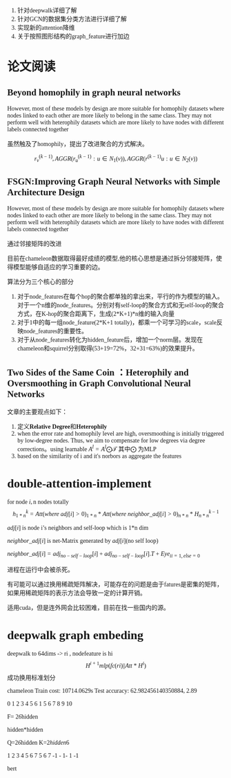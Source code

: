 <style>
    * { 
        font-family: "等距更纱黑体 SC"
    }
    </style>
1. 针对deepwalk详细了解
2. 针对GCN的数据集分类方法进行详细了解
3. 实现新的attention降维
4. 关于按照图形结构的graph_feature进行加边
# 论文阅读
## Beyond homophily in graph neural networks
However, most of these models by design are
more suitable for homophily datasets where nodes linked to each
other are more likely to belong in the same class. They may not
perform well with heterophily datasets which are more likely to
have nodes with different labels connected together

虽然触及了homophily，提出了改进聚合的方式解决。

$$r^{(k−1)}_v,AGGR({r^{(k−1)}_u:u\in N_1(v)}),AGGR({r^{(k−1)}u:u\in N_2(v)})$$

## FSGN:Improving Graph Neural Networks with Simple Architecture Design

However, most of these models by design are
more suitable for homophily datasets where nodes linked to each
other are more likely to belong in the same class. They may not
perform well with heterophily datasets which are more likely to
have nodes with different labels connected together

通过邻接矩阵的改进

目前在chameleon数据取得最好成绩的模型,他的核心思想是通过拆分邻接矩阵，使得模型能够自适应的学习重要的边。

算法分为三个核心的部分 

1. 对于node_features在每个hop的聚合都单独的拿出来，平行的作为模型的输入。对于一个n维的node_features。分别对有self-loop的聚合方式和无self-loop的聚合方式，在K-hop的聚合距离下，生成(2*K+1)*n维的输入向量
2. 对于1中的每一组node_feature(2*K+1 totally)，都乘一个可学习的scale，scale反映node_features的重要性。
3. 对于从node_features转化为hidden_feature后，增加一个norm层。发现在chameleon和squirrel分别取得(53+19=72%，32+31=63%)的效果提升。

## Two Sides of the Same Coin ：Heterophily and Oversmoothing in Graph Convolutional Neural Networks
文章的主要观点如下：
1. 定义**Relative Degree**和**Heterophily**
2. when the error rate and homophily level are high, oversmoothing is
initially triggered by low-degree nodes. Thus, we aim to compensate for low degrees via degree corrections。using learnable $A^{l}=A^{l}\bigodot\mathcal{T}$ 其中$\bigodot$ 为MLP
3. based on the similarity of i and it's norbors as aggregate the features
<!-- 
从实现上是
```python
    '''con is layernorm(nn.Batchnorm1d) | fc  which output dim =hidden feature '''
    layer_inner = con(layer_previous,adj,self.degree_precompute)
```
. -->





# double-attention-implement
 $\text{for node }i,\text{n nodes totally}$
$$h^{k}_{1*n}=Att(where \ adj[i]>0)_{1*n}*Att(where \ neighbor\_adj[i]>0)_{n*n}*H^{k-1}_{n*n}$$

$adj[i]\text{ is node i's neighbors and self-loop which is 1*n dim}$

$neighbor\_adj[i] \text{ is net-Matrix generated by }adj[i]\text{(no self loop)}$

$neighbor\_adj[i]=adj_{no-self-loop}[i]+adj_{no-self-loop}[i].T+Eye_{ii=1,else=0}$

进程在运行中会被杀死。

有可能可以通过换用稀疏矩阵解决，可能存在的问题是由于fatures是密集的矩阵，如果用稀疏矩阵的表示方法会导致一定的计算开销。

适用cuda，但是连外网会比较困难，目前在找一些国内的源。
    

# deepwalk graph embeding

deepwalk to 64dims -> ri , nodefeature is hi
$$H^{i+1}mlp(fc(ri)||Att*H^i)$$ 
成功换用标准划分

chameleon
Train cost: 10714.0629s
Test accuracy: 62.982456140350884, 2.89

0  1 2 3 4 5 6 
1  5 6 7 8 9 10 

F= 2*6*hidden

hidden*hidden

Q=2*6*hidden
K=2*hidden*6


1 2 3 4 5 6 7
5 6 7 -1 - 1- 1 -1

bert
